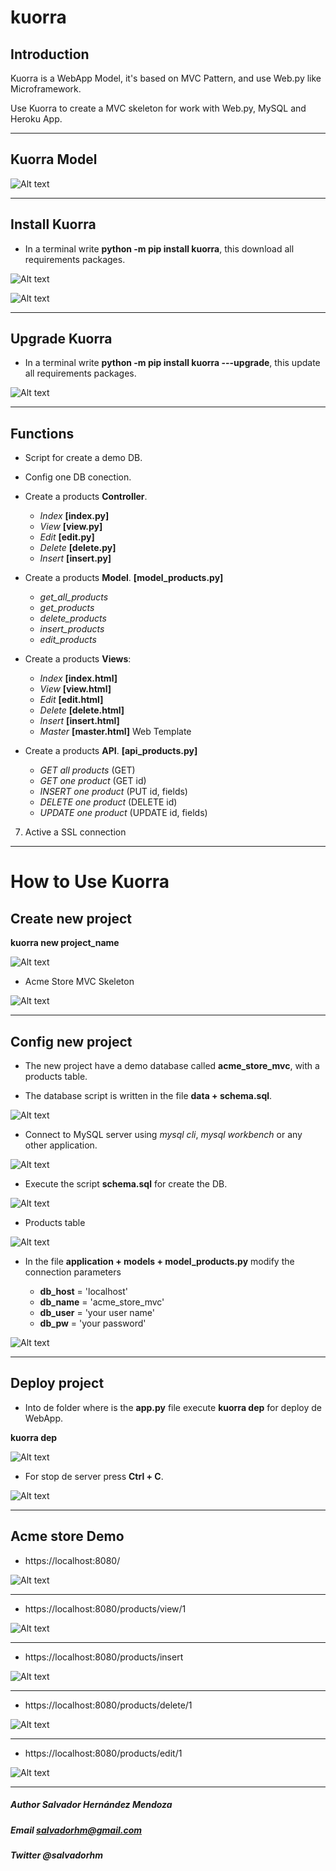 # kuorra

## Introduction


Kuorra is a WebApp Model, it's based on MVC Pattern, and use Web.py like Microframework.

Use Kuorra to create a MVC skeleton for work with Web.py, MySQL and Heroku App.

****

## Kuorra Model

![Alt text](images/kuorra.png?raw=true "Kuorra model")

***

## Install Kuorra

+ In a terminal write **python -m pip install kuorra**, this download all requirements packages.

![Alt text](images/install_kourra.png?raw=true "Install Kuorra")

![Alt text](images/kuorra_installed.png?raw=true "Kuorra installed")


****

## Upgrade Kuorra

+ In a terminal write **python -m pip install kuorra ---upgrade**, this update all requirements packages.

![Alt text](images/kuorra_upgrade.png?raw=true "Kuorra upgrade")

****

## Functions

+ Script for create a demo DB.

+ Config one DB conection.

+ Create a products **Controller**.

  - *Index* **[index.py]**
  - *View* **[view.py]**
  - *Edit* **[edit.py]**
  - *Delete* **[delete.py]**
  - *Insert* **[insert.py]**

+ Create a products **Model**. **[model_products.py]**

  - *get_all_products*
  - *get_products*
  - *delete_products*
  - *insert_products*
  - *edit_products*

+ Create a products **Views**:

  - *Index* **[index.html]**
  - *View* **[view.html]**
  - *Edit* **[edit.html]**
  - *Delete* **[delete.html]**
  - *Insert* **[insert.html]**
  - *Master* **[master.html]** Web Template

+ Create a products **API**. **[api_products.py]**

  - *GET all products* (GET)
  - *GET one product* (GET id)
  - *INSERT one product* (PUT id, fields)
  - *DELETE one product* (DELETE id)
  - *UPDATE one product* (UPDATE id, fields)

7. Active a SSL connection

****
# How to Use Kuorra

## Create new project

**kuorra new project_name**

![Alt text](images/kuorra_new.png?raw=true "kuorra new")

+ Acme Store MVC Skeleton

![Alt text](images/vs_code.png?raw=true "VS code")

****

## Config new project

+ The new project have a demo database  called **acme_store_mvc**, with a products table.

+ The database script is written in the file **data + schema.sql**.

![Alt text](images/schme.png?raw=true "Schema")

+ Connect to MySQL server using *mysql cli*, *mysql workbench* or any other application.

![Alt text](images/mysql_0.png?raw=true "Mysql cli")

+ Execute the script **schema.sql** for create the DB.

![Alt text](images/mysql_1.png?raw=true "source schema.sql")

+ Products table

![Alt text](images/products.png?raw=true "Products table")

+ In the file **application + models + model_products.py** modify the connection parameters

  - **db_host** = 'localhost'
  - **db_name** = 'acme_store_mvc'
  - **db_user** = 'your user name'
  - **db_pw** = 'your password'

![Alt text](images/config.png?raw=true "Config")

****

## Deploy project

+ Into de folder where is the **app.py** file execute **kuorra dep** for deploy de WebApp.

**kuorra dep**

![Alt text](images/kuorra_dep.png?raw=true "kuorra dep")

+ For stop de server press **Ctrl + C**.

![Alt text](images/kuorra_stop.png?raw=true "Stop")

****

## Acme store Demo

+ https://localhost:8080/

![Alt text](images/kuorra_index.png?raw=true "index.html")

****

+ https://localhost:8080/products/view/1

![Alt text](images/kuorra_view.png?raw=true "view.html")

****

+ https://localhost:8080/products/insert

![Alt text](images/kuorra_insert.png?raw=true "insert.html")

****

+ https://localhost:8080/products/delete/1

![Alt text](images/kuorra_delete.png?raw=true "delete.html")

****

+ https://localhost:8080/products/edit/1

![Alt text](images/kuorra_edit.png?raw=true "edit.html")

****

##### Author Salvador Hernández Mendoza
##### Email salvadorhm@gmail.com
##### Twitter @salvadorhm
